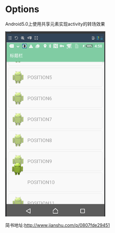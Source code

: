 # Options
Android5.0上使用共享元素实现activity的转场效果

 ![image](https://github.com/hzl123456/Options/blob/master/screen.gif)

简书地址:http://www.jianshu.com/p/0807fde29451
